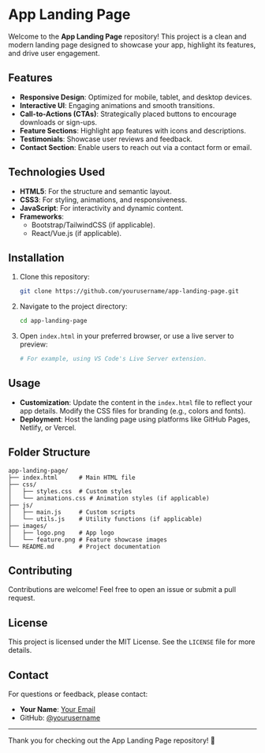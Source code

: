 # App Landing Page

Welcome to the **App Landing Page** repository! This project is a clean and modern landing page designed to showcase your app, highlight its features, and drive user engagement.

## Features

- **Responsive Design**: Optimized for mobile, tablet, and desktop devices.
- **Interactive UI**: Engaging animations and smooth transitions.
- **Call-to-Actions (CTAs)**: Strategically placed buttons to encourage downloads or sign-ups.
- **Feature Sections**: Highlight app features with icons and descriptions.
- **Testimonials**: Showcase user reviews and feedback.
- **Contact Section**: Enable users to reach out via a contact form or email.

## Technologies Used

- **HTML5**: For the structure and semantic layout.
- **CSS3**: For styling, animations, and responsiveness.
- **JavaScript**: For interactivity and dynamic content.
- **Frameworks**:
  - Bootstrap/TailwindCSS (if applicable).
  - React/Vue.js (if applicable).

## Installation

1. Clone this repository:

   ```bash
   git clone https://github.com/yourusername/app-landing-page.git
   ```

2. Navigate to the project directory:

   ```bash
   cd app-landing-page
   ```

3. Open `index.html` in your preferred browser, or use a live server to preview:
   ```bash
   # For example, using VS Code's Live Server extension.
   ```

## Usage

- **Customization**: Update the content in the `index.html` file to reflect your app details. Modify the CSS files for branding (e.g., colors and fonts).
- **Deployment**: Host the landing page using platforms like GitHub Pages, Netlify, or Vercel.

## Folder Structure

```
app-landing-page/
├── index.html      # Main HTML file
├── css/
│   ├── styles.css  # Custom styles
│   └── animations.css # Animation styles (if applicable)
├── js/
│   ├── main.js     # Custom scripts
│   └── utils.js    # Utility functions (if applicable)
├── images/
│   ├── logo.png    # App logo
│   └── feature.png # Feature showcase images
└── README.md       # Project documentation
```

## Contributing

Contributions are welcome! Feel free to open an issue or submit a pull request.

## License

This project is licensed under the MIT License. See the `LICENSE` file for more details.

## Contact

For questions or feedback, please contact:

- **Your Name**: [Your Email](mailto:your.email@example.com)
- GitHub: [@yourusername](https://github.com/yourusername)

---

Thank you for checking out the App Landing Page repository! 🎉
